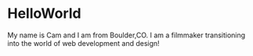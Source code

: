 # HelloWorld
My name is Cam and I am from Boulder,CO. I am a filmmaker transitioning into the world of web development and design! 
